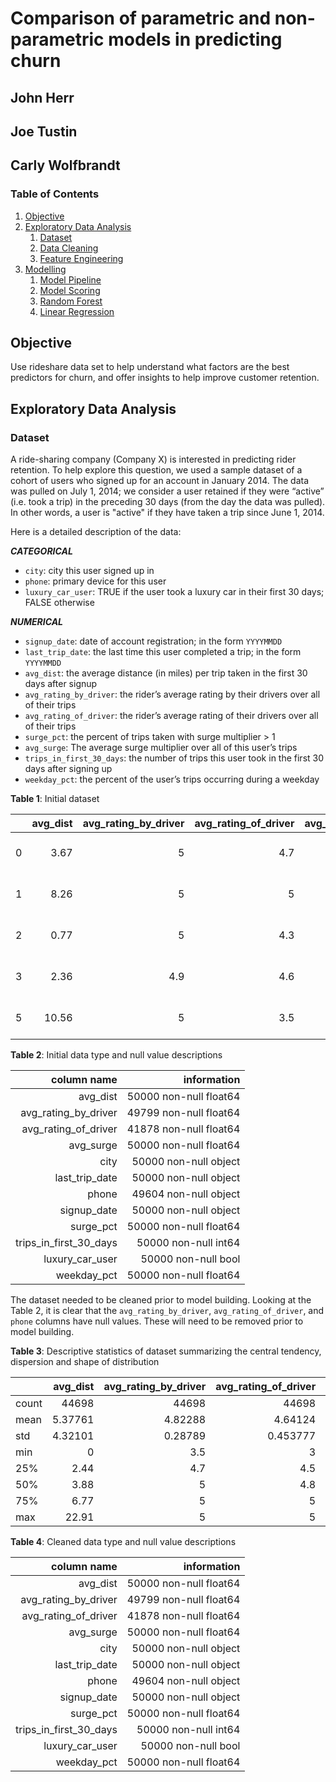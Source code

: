 # Comparison of parametric and non-parametric models in predicting churn
## John Herr
## Joe Tustin
## Carly Wolfbrandt

### Table of Contents
1. [Objective](#objective)
2. [Exploratory Data Analysis](#eda)
    1. [Dataset](#dataset) 
    2. [Data Cleaning](#cleaning)
    3. [Feature Engineering](#engineering)
3. [Modelling](#model)
    1. [Model Pipeline](#pipeline)
    2. [Model Scoring](#scoring)
    3. [Random Forest](#rf)
    4. [Linear Regression](#lm)

## Objective <a name="objective"></a>

Use rideshare data set to help understand what factors are the best predictors for churn, and offer insights to help improve customer retention.

## Exploratory Data Analysis <a name="eda"></a>

### Dataset <a name="dataset"></a>

A ride-sharing company (Company X) is interested in predicting rider retention. To help explore this question, we used a sample dataset of a cohort of users who signed up for an account in January 2014. The data was pulled on July 1, 2014; we consider a user retained if they were “active” (i.e. took a trip) in the preceding 30 days (from the day the data was pulled). In other words, a user is "active" if they have taken a trip since June 1, 2014.

Here is a detailed description of the data:

***CATEGORICAL***
- `city`: city this user signed up in 
- `phone`: primary device for this user
- `luxury_car_user`: TRUE if the user took a luxury car in their first 30 days; FALSE otherwise 

***NUMERICAL***
- `signup_date`: date of account registration; in the form `YYYYMMDD`
- `last_trip_date`: the last time this user completed a trip; in the form `YYYYMMDD`
- `avg_dist`: the average distance (in miles) per trip taken in the first 30 days after signup
- `avg_rating_by_driver`: the rider’s average rating by their drivers over all of their trips 
- `avg_rating_of_driver`: the rider’s average rating of their drivers over all of their trips 
- `surge_pct`: the percent of trips taken with surge multiplier > 1 
- `avg_surge`: The average surge multiplier over all of this user’s trips 
- `trips_in_first_30_days`: the number of trips this user took in the first 30 days after signing up 
- `weekday_pct`: the percent of the user’s trips occurring during a weekday

**Table 1**: Initial dataset 

|    |   avg_dist |   avg_rating_by_driver |   avg_rating_of_driver |   avg_surge | city           | last_trip_date      | phone   | signup_date         |   surge_pct |   trips_in_first_30_days | luxury_car_user   |   weekday_pct |
|---:|-----------:|-----------------------:|-----------------------:|------------:|:---------------|:--------------------|:--------|:--------------------|------------:|-------------------------:|:------------------|--------------:|
|  0 |       3.67 |                    5   |                    4.7 |        1.1  | King's Landing | 2014-06-17 00:00:00 | iPhone  | 2014-01-25 00:00:00 |        15.4 |                        4 | True              |          46.2 |
|  1 |       8.26 |                    5   |                    5   |        1    | Astapor        | 2014-05-05 00:00:00 | Android | 2014-01-29 00:00:00 |         0   |                        0 | False             |          50   |
|  2 |       0.77 |                    5   |                    4.3 |        1    | Astapor        | 2014-01-07 00:00:00 | iPhone  | 2014-01-06 00:00:00 |         0   |                        3 | False             |         100   |
|  3 |       2.36 |                    4.9 |                    4.6 |        1.14 | King's Landing | 2014-06-29 00:00:00 | iPhone  | 2014-01-10 00:00:00 |        20   |                        9 | True              |          80   |
|  5 |      10.56 |                    5   |                    3.5 |        1    | Winterfell     | 2014-06-06 00:00:00 | iPhone  | 2014-01-09 00:00:00 |         0   |                        2 | True              |         100   |

**Table 2**: Initial data type and null value descriptions 

 |   column name |   information | 
 |---:|-----------:|
|avg_dist  |                50000 non-null float64 |
|avg_rating_by_driver   |   49799 non-null float64|
|avg_rating_of_driver  |    41878 non-null float64|
|avg_surge    |             50000 non-null float64|
|city    |                  50000 non-null object|
|last_trip_date    |        50000 non-null object|
|phone       |              49604 non-null object|
|signup_date    |           50000 non-null object|
|surge_pct      |           50000 non-null float64|
|trips_in_first_30_days   | 50000 non-null int64|
|luxury_car_user |          50000 non-null bool|
|weekday_pct    |           50000 non-null float64|

The dataset needed to be cleaned prior to model building. Looking at the Table 2, it is clear that the `avg_rating_by_driver`, `avg_rating_of_driver`, and `phone` columns have null values. These will need to be removed prior to model building.

**Table 3**: Descriptive statistics of dataset summarizing the central tendency, dispersion and shape of distribution

|       |    avg_dist |   avg_rating_by_driver |   avg_rating_of_driver |    avg_surge |   surge_pct |   trips_in_first_30_days |   weekday_pct |
|:------|------------:|-----------------------:|-----------------------:|-------------:|------------:|-------------------------:|--------------:|
| count | 44698       |            44698       |           44698        | 44698        |  44698      |              44698       |    44698      |
| mean  |     5.37761 |                4.82288 |               4.64124  |     1.04483  |      5.9548 |                  1.96834 |       61.3783 |
| std   |     4.32101 |                0.28789 |               0.453777 |     0.102086 |     12.1315 |                  2.43967 |       36.4007 |
| min   |     0       |                3.5     |               3        |     1        |      0      |                  0       |        0      |
| 25%   |     2.44    |                4.7     |               4.5      |     1        |      0      |                  0       |       33.3    |
| 50%   |     3.88    |                5       |               4.8      |     1        |      0      |                  1       |       66.7    |
| 75%   |     6.77    |                5       |               5        |     1.03     |      6.3    |                  3       |      100      |
| max   |    22.91    |                5       |               5        |     1.71     |     66.7    |                 13       |      100      |



**Table 4**: Cleaned data type and null value descriptions 

 |   column name |   information | 
 |---:|-----------:|
|avg_dist  |                50000 non-null float64 |
|avg_rating_by_driver   |   49799 non-null float64|
|avg_rating_of_driver  |    41878 non-null float64|
|avg_surge    |             50000 non-null float64|
|city    |                  50000 non-null object|
|last_trip_date    |        50000 non-null object|
|phone       |              49604 non-null object|
|signup_date    |           50000 non-null object|
|surge_pct      |           50000 non-null float64|
|trips_in_first_30_days   | 50000 non-null int64|
|luxury_car_user |          50000 non-null bool|
|weekday_pct    |           50000 non-null float64|
